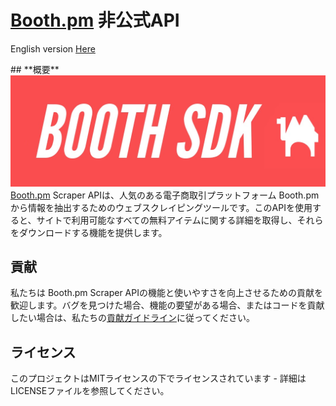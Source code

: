 # **[Booth.pm](http://booth.pm/) 非公式API**
<p>English version <a href="readme-en.md">Here</a></p>
## **概要**
<img src="banner.jpg">
<a href="http://booth.pm">Booth.pm</a> Scraper APIは、人気のある電子商取引プラットフォーム Booth.pm から情報を抽出するためのウェブスクレイピングツールです。このAPIを使用すると、サイトで利用可能なすべての無料アイテムに関する詳細を取得し、それらをダウンロードする機能を提供します。

## **貢献**

私たちは Booth.pm Scraper APIの機能と使いやすさを向上させるための貢献を歓迎します。バグを見つけた場合、機能の要望がある場合、またはコードを貢献したい場合は、私たちの[貢献ガイドライン](https://chat.openai.com/c/CONTRIBUTING.md)に従ってください。

## **ライセンス**

このプロジェクトはMITライセンスの下でライセンスされています - 詳細はLICENSEファイルを参照してください。
